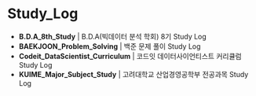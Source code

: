 # Study_Log

- **B.D.A_8th_Study** | B.D.A(빅데이터 분석 학회) 8기 Study Log
- **BAEKJOON_Problem_Solving** | 백준 문제 풀이 Study Log
- **Codeit_DataScientist_Curriculum** | 코드잇 데이터사이언티스트 커리큘럼 Study Log
- **KUIME_Major_Subject_Study** | 고려대학교 산업경영공학부 전공과목 Study Log

